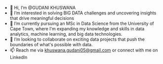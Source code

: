 - 👋 Hi, I’m @GUDANI KHUSWANA
- 👀 I’m interested in solving BIG DATA challenges and uncovering insights that drive meaningful decisions
- 🌱 I’m currently pursuing an MSc in Data Science from the University of Cape Town, where I'm expanding my knowledge and skills in data analytics, machine learning, and big data technologies.
- 💞️ I’m looking to collaborate on exciting data projects that push the boundaries of what's possible with data.
- 📫 Reach me via khuswana.gudani05@gmail.com or connect with me on LinkedIn


<!---
GUDANIR/GUDANIR is a ✨ special ✨ repository because its `README.md` (this file) appears on your GitHub profile.
You can click the Preview link to take a look at your changes.
--->
